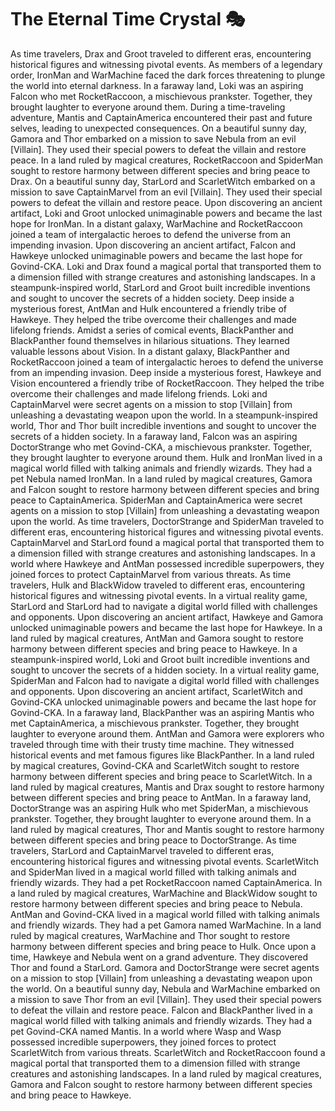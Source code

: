 # The Eternal Time Crystal :performing_arts: 

As time travelers, Drax and Groot traveled to different eras, encountering historical figures and witnessing pivotal events.
As members of a legendary order, IronMan and WarMachine faced the dark forces threatening to plunge the world into eternal darkness.
In a faraway land, Loki was an aspiring Falcon who met RocketRaccoon, a mischievous prankster. Together, they brought laughter to everyone around them.
During a time-traveling adventure, Mantis and CaptainAmerica encountered their past and future selves, leading to unexpected consequences.
On a beautiful sunny day, Gamora and Thor embarked on a mission to save Nebula from an evil [Villain]. They used their special powers to defeat the villain and restore peace.
In a land ruled by magical creatures, RocketRaccoon and SpiderMan sought to restore harmony between different species and bring peace to Drax.
On a beautiful sunny day, StarLord and ScarletWitch embarked on a mission to save CaptainMarvel from an evil [Villain]. They used their special powers to defeat the villain and restore peace.
Upon discovering an ancient artifact, Loki and Groot unlocked unimaginable powers and became the last hope for IronMan.
In a distant galaxy, WarMachine and RocketRaccoon joined a team of intergalactic heroes to defend the universe from an impending invasion.
Upon discovering an ancient artifact, Falcon and Hawkeye unlocked unimaginable powers and became the last hope for Govind-CKA.
Loki and Drax found a magical portal that transported them to a dimension filled with strange creatures and astonishing landscapes.
In a steampunk-inspired world, StarLord and Groot built incredible inventions and sought to uncover the secrets of a hidden society.
Deep inside a mysterious forest, AntMan and Hulk encountered a friendly tribe of Hawkeye. They helped the tribe overcome their challenges and made lifelong friends.
Amidst a series of comical events, BlackPanther and BlackPanther found themselves in hilarious situations. They learned valuable lessons about Vision.
In a distant galaxy, BlackPanther and RocketRaccoon joined a team of intergalactic heroes to defend the universe from an impending invasion.
Deep inside a mysterious forest, Hawkeye and Vision encountered a friendly tribe of RocketRaccoon. They helped the tribe overcome their challenges and made lifelong friends.
Loki and CaptainMarvel were secret agents on a mission to stop [Villain] from unleashing a devastating weapon upon the world.
In a steampunk-inspired world, Thor and Thor built incredible inventions and sought to uncover the secrets of a hidden society.
In a faraway land, Falcon was an aspiring DoctorStrange who met Govind-CKA, a mischievous prankster. Together, they brought laughter to everyone around them.
Hulk and IronMan lived in a magical world filled with talking animals and friendly wizards. They had a pet Nebula named IronMan.
In a land ruled by magical creatures, Gamora and Falcon sought to restore harmony between different species and bring peace to CaptainAmerica.
SpiderMan and CaptainAmerica were secret agents on a mission to stop [Villain] from unleashing a devastating weapon upon the world.
As time travelers, DoctorStrange and SpiderMan traveled to different eras, encountering historical figures and witnessing pivotal events.
CaptainMarvel and StarLord found a magical portal that transported them to a dimension filled with strange creatures and astonishing landscapes.
In a world where Hawkeye and AntMan possessed incredible superpowers, they joined forces to protect CaptainMarvel from various threats.
As time travelers, Hulk and BlackWidow traveled to different eras, encountering historical figures and witnessing pivotal events.
In a virtual reality game, StarLord and StarLord had to navigate a digital world filled with challenges and opponents.
Upon discovering an ancient artifact, Hawkeye and Gamora unlocked unimaginable powers and became the last hope for Hawkeye.
In a land ruled by magical creatures, AntMan and Gamora sought to restore harmony between different species and bring peace to Hawkeye.
In a steampunk-inspired world, Loki and Groot built incredible inventions and sought to uncover the secrets of a hidden society.
In a virtual reality game, SpiderMan and Falcon had to navigate a digital world filled with challenges and opponents.
Upon discovering an ancient artifact, ScarletWitch and Govind-CKA unlocked unimaginable powers and became the last hope for Govind-CKA.
In a faraway land, BlackPanther was an aspiring Mantis who met CaptainAmerica, a mischievous prankster. Together, they brought laughter to everyone around them.
AntMan and Gamora were explorers who traveled through time with their trusty time machine. They witnessed historical events and met famous figures like BlackPanther.
In a land ruled by magical creatures, Govind-CKA and ScarletWitch sought to restore harmony between different species and bring peace to ScarletWitch.
In a land ruled by magical creatures, Mantis and Drax sought to restore harmony between different species and bring peace to AntMan.
In a faraway land, DoctorStrange was an aspiring Hulk who met SpiderMan, a mischievous prankster. Together, they brought laughter to everyone around them.
In a land ruled by magical creatures, Thor and Mantis sought to restore harmony between different species and bring peace to DoctorStrange.
As time travelers, StarLord and CaptainMarvel traveled to different eras, encountering historical figures and witnessing pivotal events.
ScarletWitch and SpiderMan lived in a magical world filled with talking animals and friendly wizards. They had a pet RocketRaccoon named CaptainAmerica.
In a land ruled by magical creatures, WarMachine and BlackWidow sought to restore harmony between different species and bring peace to Nebula.
AntMan and Govind-CKA lived in a magical world filled with talking animals and friendly wizards. They had a pet Gamora named WarMachine.
In a land ruled by magical creatures, WarMachine and Thor sought to restore harmony between different species and bring peace to Hulk.
Once upon a time, Hawkeye and Nebula went on a grand adventure. They discovered Thor and found a StarLord.
Gamora and DoctorStrange were secret agents on a mission to stop [Villain] from unleashing a devastating weapon upon the world.
On a beautiful sunny day, Nebula and WarMachine embarked on a mission to save Thor from an evil [Villain]. They used their special powers to defeat the villain and restore peace.
Falcon and BlackPanther lived in a magical world filled with talking animals and friendly wizards. They had a pet Govind-CKA named Mantis.
In a world where Wasp and Wasp possessed incredible superpowers, they joined forces to protect ScarletWitch from various threats.
ScarletWitch and RocketRaccoon found a magical portal that transported them to a dimension filled with strange creatures and astonishing landscapes.
In a land ruled by magical creatures, Gamora and Falcon sought to restore harmony between different species and bring peace to Hawkeye.